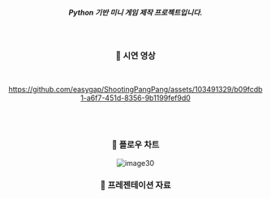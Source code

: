 <div align="center">

  ##### Python 기반 미니 게임 제작 프로젝트입니다.


&nbsp;

### 🖤 시연 영상

<br>



https://github.com/easygap/ShootingPangPang/assets/103491329/b09fcdb1-a6f7-451d-8356-9b1199fef9d0



<br>
<br>

###  🖤 플로우 차트

![image30](https://github.com/easygap/ShootingPangPang/assets/103491329/43c1ae33-bb0e-41bb-87e1-3beb53712319)


###  🖤 프레젠테이션 자료


</div>
